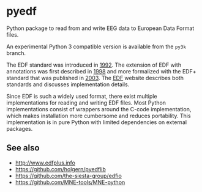 # pyedf

Python package to read from and write EEG data to European Data Format files.

An experimental Python 3 compatible version is available from the `py3k` branch.

The EDF standard was introduced in [1992](https://doi.org/10.1016/0013-4694(92)90009-7). The extension of EDF with annotations was first described in [1998](https://doi.org/10.1016/S0013-4694(98)00029-7) and more formalized with the EDF+ standard that was published in [2003](https://doi.org/10.1016/S1388-2457(03)00123-8). The [EDF](http://www.edfplus.info) website describes both standards and discusses implementation details.

Since EDF is such a widely used format, there exist multiple implementations for reading and writing EDF files. Most Python implementations consist of wrappers around the C-code implementation, which makes installation more cumbersome and reduces portability. This implementation is in pure Python with limited dependencies on external packages.

## See also
  - http://www.edfplus.info
  - https://github.com/holgern/pyedflib
  - https://github.com/the-siesta-group/edfio
  - https://github.com/MNE-tools/MNE-python
